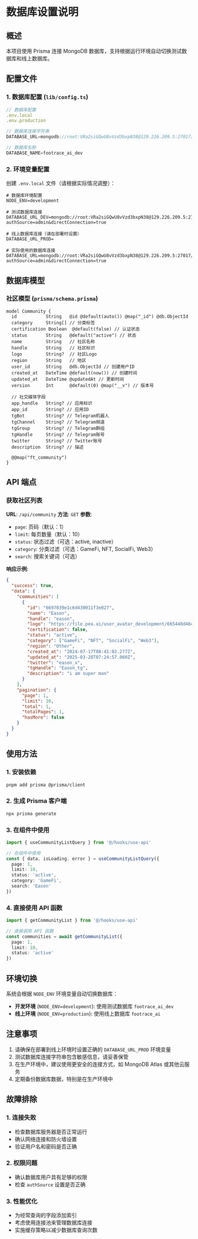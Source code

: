 # 数据库设置说明

## 概述

本项目使用 Prisma 连接 MongoDB 数据库，支持根据运行环境自动切换测试数据库和线上数据库。

## 配置文件

### 1. 数据库配置 (`lib/config.ts`)

```typescript
// 数据库配置
.env.local
.env.production

// 数据库连接字符串
DATABASE_URL=mongodb://root:VRa2siGQwU8vVzd3bxpN38@129.226.209.5:27017/footrace_ai_dev?authSource=admin&directConnection=true

// 数据库名称
DATABASE_NAME=footrace_ai_dev
```

### 2. 环境变量配置

创建 `.env.local` 文件（请根据实际情况调整）：

```env
# 数据库环境配置
NODE_ENV=development

# 测试数据库连接
DATABASE_URL_DEV=mongodb://root:VRa2siGQwU8vVzd3bxpN38@129.226.209.5:27017/footrace_ai_dev?authSource=admin&directConnection=true

# 线上数据库连接（请在部署时设置）
DATABASE_URL_PROD=

# 实际使用的数据库连接
DATABASE_URL=mongodb://root:VRa2siGQwU8vVzd3bxpN38@129.226.209.5:27017/footrace_ai_dev?authSource=admin&directConnection=true
```

## 数据库模型

### 社区模型 (`prisma/schema.prisma`)

```prisma
model Community {
  id           String   @id @default(auto()) @map("_id") @db.ObjectId
  category     String[] // 分类标签
  certification Boolean  @default(false) // 认证状态
  status       String   @default("active") // 状态
  name         String   // 社区名称
  handle       String   // 社区标识
  logo         String?  // 社区Logo
  region       String   // 地区
  user_id      String   @db.ObjectId // 创建用户ID
  created_at   DateTime @default(now()) // 创建时间
  updated_at   DateTime @updatedAt // 更新时间
  version      Int      @default(0) @map("__v") // 版本号

  // 社交媒体字段
  app_handle   String? // 应用标识
  app_id       String? // 应用ID
  tgBot        String? // Telegram机器人
  tgChannel    String? // Telegram频道
  tgGroup      String? // Telegram群组
  tgHandle     String? // Telegram账号
  twitter      String? // Twitter账号
  description  String? // 描述

  @@map("ft_community")
}
```

## API 端点

### 获取社区列表

**URL**: `/api/community`
**方法**: `GET`
**参数**:
- `page`: 页码（默认：1）
- `limit`: 每页数量（默认：10）
- `status`: 状态过滤（可选：active, inactive）
- `category`: 分类过滤（可选：GameFi, NFT, SocialFi, Web3）
- `search`: 搜索关键词（可选）

**响应示例**:
```json
{
  "success": true,
  "data": {
    "communities": [
      {
        "id": "6697839e1c6d430011f3e027",
        "name": "Eason",
        "handle": "eason",
        "logo": "https://file.pea.ai/user_avatar_development/665448d46c9e4700110b1b44_849690_unnamed.png",
        "certification": false,
        "status": "active",
        "category": ["GameFi", "NFT", "SocialFi", "Web3"],
        "region": "Other",
        "created_at": "2024-07-17T08:41:02.277Z",
        "updated_at": "2025-03-28T07:24:57.060Z",
        "twitter": "eason_x",
        "tgHandle": "Eason_tg",
        "description": "i am super man"
      }
    ],
    "pagination": {
      "page": 1,
      "limit": 10,
      "total": 1,
      "totalPages": 1,
      "hasMore": false
    }
  }
}
```

## 使用方法

### 1. 安装依赖

```bash
pnpm add prisma @prisma/client
```

### 2. 生成 Prisma 客户端

```bash
npx prisma generate
```

### 3. 在组件中使用

```typescript
import { useCommunityListQuery } from '@/hooks/use-api'

// 在组件中使用
const { data, isLoading, error } = useCommunityListQuery({
  page: 1,
  limit: 10,
  status: 'active',
  category: 'GameFi',
  search: 'Eason'
})
```

### 4. 直接使用 API 函数

```typescript
import { getCommunityList } from '@/hooks/use-api'

// 直接调用 API 函数
const communities = await getCommunityList({
  page: 1,
  limit: 10,
  status: 'active'
})
```

## 环境切换

系统会根据 `NODE_ENV` 环境变量自动切换数据库：

- **开发环境** (`NODE_ENV=development`): 使用测试数据库 `footrace_ai_dev`
- **线上环境** (`NODE_ENV=production`): 使用线上数据库 `footrace_ai`

## 注意事项

1. 请确保在部署到线上环境时设置正确的 `DATABASE_URL_PROD` 环境变量
2. 测试数据库连接字符串包含敏感信息，请妥善保管
3. 在生产环境中，建议使用更安全的连接方式，如 MongoDB Atlas 或其他云服务
4. 定期备份数据库数据，特别是在生产环境中

## 故障排除

### 1. 连接失败
- 检查数据库服务器是否正常运行
- 确认网络连接和防火墙设置
- 验证用户名和密码是否正确

### 2. 权限问题
- 确认数据库用户具有足够的权限
- 检查 `authSource` 设置是否正确

### 3. 性能优化
- 为经常查询的字段添加索引
- 考虑使用连接池来管理数据库连接
- 实施缓存策略以减少数据库查询次数

